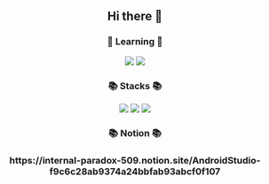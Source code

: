 <div align="center">
   <h2>Hi there 👋</h2>
   
   
   <div>
     <h3>🌱 Learning 🌱</h3>
     <img src="https://img.shields.io/badge/Flutter-02569B?style=flat-square&logo=Flutter&logoColor=white"/>
     <img src="https://img.shields.io/badge/Android-3DDC84?style=flat-square&logo=Android&logoColor=white"/>
   </div>
   
   <div>
      <h3>📚 Stacks 📚</h3>
      <img src="https://img.shields.io/badge/Java-007396?style=flat-square&logo=Java&logoColor=white"/>
      <img src="https://img.shields.io/badge/C++-00599C?style=flat-square&logo=cplusplus&logoColor=white"/>
      <img src="https://img.shields.io/badge/Mysql-4479A1?style=flat-square&logo=Mysql&logoColor=white"/>
   </div>
   <div>
      <h3> 📚 Notion 📚</h3>
      <h3>  https://internal-paradox-509.notion.site/AndroidStudio-f9c6c28ab9374a24bbfab93abcf0f107 </h3>
   </div>
   
   <h2></h2>
   <br>
   

</div>


